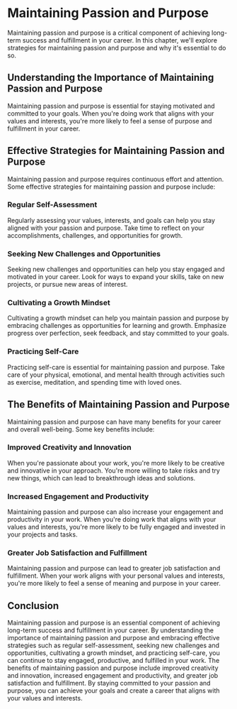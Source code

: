 Maintaining Passion and Purpose
===========================================================================

Maintaining passion and purpose is a critical component of achieving long-term success and fulfillment in your career. In this chapter, we'll explore strategies for maintaining passion and purpose and why it's essential to do so.

Understanding the Importance of Maintaining Passion and Purpose
---------------------------------------------------------------

Maintaining passion and purpose is essential for staying motivated and committed to your goals. When you're doing work that aligns with your values and interests, you're more likely to feel a sense of purpose and fulfillment in your career.

Effective Strategies for Maintaining Passion and Purpose
--------------------------------------------------------

Maintaining passion and purpose requires continuous effort and attention. Some effective strategies for maintaining passion and purpose include:

### Regular Self-Assessment

Regularly assessing your values, interests, and goals can help you stay aligned with your passion and purpose. Take time to reflect on your accomplishments, challenges, and opportunities for growth.

### Seeking New Challenges and Opportunities

Seeking new challenges and opportunities can help you stay engaged and motivated in your career. Look for ways to expand your skills, take on new projects, or pursue new areas of interest.

### Cultivating a Growth Mindset

Cultivating a growth mindset can help you maintain passion and purpose by embracing challenges as opportunities for learning and growth. Emphasize progress over perfection, seek feedback, and stay committed to your goals.

### Practicing Self-Care

Practicing self-care is essential for maintaining passion and purpose. Take care of your physical, emotional, and mental health through activities such as exercise, meditation, and spending time with loved ones.

The Benefits of Maintaining Passion and Purpose
-----------------------------------------------

Maintaining passion and purpose can have many benefits for your career and overall well-being. Some key benefits include:

### Improved Creativity and Innovation

When you're passionate about your work, you're more likely to be creative and innovative in your approach. You're more willing to take risks and try new things, which can lead to breakthrough ideas and solutions.

### Increased Engagement and Productivity

Maintaining passion and purpose can also increase your engagement and productivity in your work. When you're doing work that aligns with your values and interests, you're more likely to be fully engaged and invested in your projects and tasks.

### Greater Job Satisfaction and Fulfillment

Maintaining passion and purpose can lead to greater job satisfaction and fulfillment. When your work aligns with your personal values and interests, you're more likely to feel a sense of meaning and purpose in your career.

Conclusion
----------

Maintaining passion and purpose is an essential component of achieving long-term success and fulfillment in your career. By understanding the importance of maintaining passion and purpose and embracing effective strategies such as regular self-assessment, seeking new challenges and opportunities, cultivating a growth mindset, and practicing self-care, you can continue to stay engaged, productive, and fulfilled in your work. The benefits of maintaining passion and purpose include improved creativity and innovation, increased engagement and productivity, and greater job satisfaction and fulfillment. By staying committed to your passion and purpose, you can achieve your goals and create a career that aligns with your values and interests.
